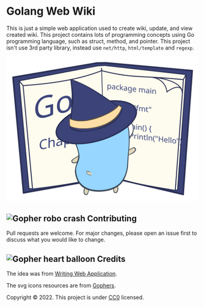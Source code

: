 # Golang Web Wiki

This is just a simple web application used to create wiki, update, and view created wiki.
This project contains lots of programming concepts using Go programming language, such as struct,
method, and pointer. This project isn't use 3rd party library, instead use `net/http`,
`html/template` and `regexp`.

![Gopher witch learning](data/images/witch-learning.svg)

## <img src="images/crash-dummy.svg" alt="Gopher robo crash" width="24"> Contributing

Pull requests are welcome. For major changes, please open an issue first to discuss
what you would like to change.

## <img src="images/heart-balloon.svg" alt="Gopher heart balloon" width="24"> Credits

The idea was from [Writing Web Application](https://go.dev/doc/articles/wiki/).

The svg icons resources are from [Gophers](https://github.com/egonelbre/gophers).

Copyright :copyright: 2022. This project is under [CC0](LICENSE) licensed.